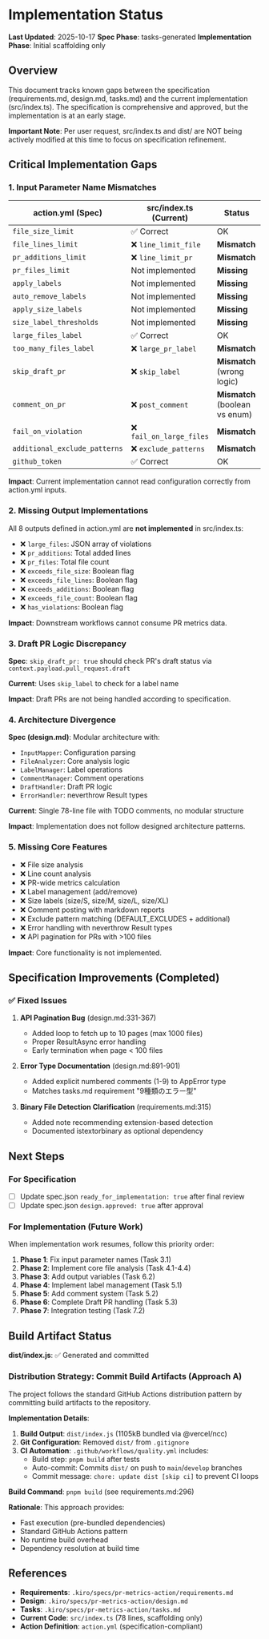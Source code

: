 # Implementation Status

**Last Updated**: 2025-10-17
**Spec Phase**: tasks-generated
**Implementation Phase**: Initial scaffolding only

## Overview

This document tracks known gaps between the specification (requirements.md, design.md, tasks.md) and the current implementation (src/index.ts). The specification is comprehensive and approved, but the implementation is at an early stage.

**Important Note**: Per user request, src/index.ts and dist/ are NOT being actively modified at this time to focus on specification refinement.

## Critical Implementation Gaps

### 1. Input Parameter Name Mismatches

| action.yml (Spec)             | src/index.ts (Current)   | Status                         |
| ----------------------------- | ------------------------ | ------------------------------ |
| `file_size_limit`             | ✅ Correct               | OK                             |
| `file_lines_limit`            | ❌ `line_limit_file`     | **Mismatch**                   |
| `pr_additions_limit`          | ❌ `line_limit_pr`       | **Mismatch**                   |
| `pr_files_limit`              | Not implemented          | **Missing**                    |
| `apply_labels`                | Not implemented          | **Missing**                    |
| `auto_remove_labels`          | Not implemented          | **Missing**                    |
| `apply_size_labels`           | Not implemented          | **Missing**                    |
| `size_label_thresholds`       | Not implemented          | **Missing**                    |
| `large_files_label`           | ✅ Correct               | OK                             |
| `too_many_files_label`        | ❌ `large_pr_label`      | **Mismatch**                   |
| `skip_draft_pr`               | ❌ `skip_label`          | **Mismatch** (wrong logic)     |
| `comment_on_pr`               | ❌ `post_comment`        | **Mismatch** (boolean vs enum) |
| `fail_on_violation`           | ❌ `fail_on_large_files` | **Mismatch**                   |
| `additional_exclude_patterns` | ❌ `exclude_patterns`    | **Mismatch**                   |
| `github_token`                | ✅ Correct               | OK                             |

**Impact**: Current implementation cannot read configuration correctly from action.yml inputs.

### 2. Missing Output Implementations

All 8 outputs defined in action.yml are **not implemented** in src/index.ts:

- ❌ `large_files`: JSON array of violations
- ❌ `pr_additions`: Total added lines
- ❌ `pr_files`: Total file count
- ❌ `exceeds_file_size`: Boolean flag
- ❌ `exceeds_file_lines`: Boolean flag
- ❌ `exceeds_additions`: Boolean flag
- ❌ `exceeds_file_count`: Boolean flag
- ❌ `has_violations`: Boolean flag

**Impact**: Downstream workflows cannot consume PR metrics data.

### 3. Draft PR Logic Discrepancy

**Spec**: `skip_draft_pr: true` should check PR's draft status via `context.payload.pull_request.draft`

**Current**: Uses `skip_label` to check for a label name

**Impact**: Draft PRs are not being handled according to specification.

### 4. Architecture Divergence

**Spec (design.md)**: Modular architecture with:

- `InputMapper`: Configuration parsing
- `FileAnalyzer`: Core analysis logic
- `LabelManager`: Label operations
- `CommentManager`: Comment operations
- `DraftHandler`: Draft PR logic
- `ErrorHandler`: neverthrow Result types

**Current**: Single 78-line file with TODO comments, no modular structure

**Impact**: Implementation does not follow designed architecture patterns.

### 5. Missing Core Features

- ❌ File size analysis
- ❌ Line count analysis
- ❌ PR-wide metrics calculation
- ❌ Label management (add/remove)
- ❌ Size labels (size/S, size/M, size/L, size/XL)
- ❌ Comment posting with markdown reports
- ❌ Exclude pattern matching (DEFAULT_EXCLUDES + additional)
- ❌ Error handling with neverthrow Result types
- ❌ API pagination for PRs with >100 files

**Impact**: Core functionality is not implemented.

## Specification Improvements (Completed)

### ✅ Fixed Issues

1. **API Pagination Bug** (design.md:331-367)
   - Added loop to fetch up to 10 pages (max 1000 files)
   - Proper ResultAsync error handling
   - Early termination when page < 100 files

2. **Error Type Documentation** (design.md:891-901)
   - Added explicit numbered comments (1-9) to AppError type
   - Matches tasks.md requirement "9種類のエラー型"

3. **Binary File Detection Clarification** (requirements.md:315)
   - Added note recommending extension-based detection
   - Documented istextorbinary as optional dependency

## Next Steps

### For Specification

- [ ] Update spec.json `ready_for_implementation: true` after final review
- [ ] Update spec.json `design.approved: true` after approval

### For Implementation (Future Work)

When implementation work resumes, follow this priority order:

1. **Phase 1**: Fix input parameter names (Task 3.1)
2. **Phase 2**: Implement core file analysis (Task 4.1-4.4)
3. **Phase 3**: Add output variables (Task 6.2)
4. **Phase 4**: Implement label management (Task 5.1)
5. **Phase 5**: Add comment system (Task 5.2)
6. **Phase 6**: Complete Draft PR handling (Task 5.3)
7. **Phase 7**: Integration testing (Task 7.2)

## Build Artifact Status

**dist/index.js**: ✅ Generated and committed

### Distribution Strategy: Commit Build Artifacts (Approach A)

The project follows the standard GitHub Actions distribution pattern by committing build artifacts to the repository.

**Implementation Details**:

1. **Build Output**: `dist/index.js` (1105kB bundled via @vercel/ncc)
2. **Git Configuration**: Removed `dist/` from `.gitignore`
3. **CI Automation**: `.github/workflows/quality.yml` includes:
   - Build step: `pnpm build` after tests
   - Auto-commit: Commits `dist/` on push to `main`/`develop` branches
   - Commit message: `chore: update dist [skip ci]` to prevent CI loops

**Build Command**: `pnpm build` (see requirements.md:296)

**Rationale**: This approach provides:

- Fast execution (pre-bundled dependencies)
- Standard GitHub Actions pattern
- No runtime build overhead
- Dependency resolution at build time

## References

- **Requirements**: `.kiro/specs/pr-metrics-action/requirements.md`
- **Design**: `.kiro/specs/pr-metrics-action/design.md`
- **Tasks**: `.kiro/specs/pr-metrics-action/tasks.md`
- **Current Code**: `src/index.ts` (78 lines, scaffolding only)
- **Action Definition**: `action.yml` (specification-compliant)
